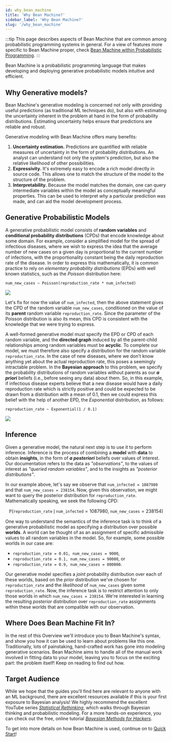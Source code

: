 ```yaml
---
id: why_bean_machine
title: 'Why Bean Machine?'
sidebar_label: 'Why Bean Machine?'
slug: '/why_bean_machine'
---
```

<!-- @import "../../header.md" -->

:::tip
This page describes aspects of Bean Machine that are common among probabilistic programming systems in general. For a view of features more specific to Bean Machine proper, check [Bean Machine within Probabilistic Programming](../bean_machine_within_probabilistic_programming).
:::

Bean Machine is a probabilistic programming language that makes developing and deploying generative probabilistic models intuitive and efficient.

## Why Generative models?

Bean Machine's generative modeling is concerned not only with providing useful predictions (as traditional ML techniques do), but also with estimating the uncertainty inherent in the problem at hand in the form of probability distributions. Estimating uncertainty helps ensure that predictions are reliable and robust.

Generative modeling with Bean Machine offers many benefits:

  1. **Uncertainty estimation.**  Predictions are quantified with reliable measures of uncertainty in the form of probability distributions. An analyst can understand not only the system's prediction, but also the relative likelihood of other possibilities.
  2. **Expressivity.**  It's extremely easy to encode a rich model directly in source code. This allows one to match the structure of the model to the structure of the problem.
  3. **Interpretability.**  Because the model matches the domain, one can query intermediate variables within the model as conceptually meaningful properties. This can be used to interpret *why* a particular prediction was made, and can aid the model development process.

## Generative Probabilistic Models

A generative probabilistic model consists of **random variables** and **conditional probability distributions** (CPDs) that encode knowledge about some domain. For example, consider a simplified model for the spread of infectious diseases, where we wish to express the idea that the average number of new cases on a given day is proportional to the current number of infections, with the proportionality constant being the daily reproduction rate of the disease. In order to express this mathematically, it is common practice to rely on _elementary probability distributions_ (EPDs) with well known statistics, such as the _Poisson_ distribution here:

```
num_new_cases ~ Poisson(reproduction_rate * num_infected)
```

![](/img/poisson_3.png)

<!-- It might be more interesting to show the Poisson distribution for reproduction_rate=0.1 and num_inference=1000000 -->

Let's fix for now the value of `num_infected`, then the above statement gives the CPD of the random variable `num_new_cases`, conditioned on the value of its **parent** random variable `reproduction_rate`. Since the parameter of the Poisson distribution is also its mean, this CPD is consistent with the knowledge that we were trying to express.

A well-formed generative model must specify the EPD or CPD of each random variable, and the **directed graph** induced by all the parent-child relationships among random variables must be **acyclic**. To complete our model, we must therefore also specify a distribution for the random variable `reproduction_rate`. In the case of new diseases, where we don't know anything yet about the actual reproduction rate, this poses a seemingly intractable problem. In the **Bayesian approach** to this problem, we specify the probability distributions of random variables without parents as our **_a priori_** beliefs (i.e., before seeing any data) about them. So, in this example, if infectious disease experts believe that a new disease would have a daily reproduction rate which is strictly positive and could be expected to be drawn from a distribution with a mean of 0.1, then we could express this belief with the help of another EPD, the *Exponential* distribution, as follows:

```
reproduction_rate ~ Exponential(1 / 0.1)
```

![](/img/exponential_10.png)

## Inference

Given a generative model, the natural next step is to use it to perform inference. Inference is the process of combining a **model** with **data** to obtain **insights**, in the form of **_a posteriori_** beliefs over values of interest. Our documentation refers to the data as _"observations"_, to the values of interest as _"queried random variables"_, and to the insights as _"posterior distributions"_.

In our example above, let's say we observe that `num_infected = 1087980` and that `num_new_cases = 238154`. Now, given this observation, we might want to query the posterior distribution for `reproduction_rate`. Mathematically speaking, we seek the following CPD:

$$\mathbb{P}(\texttt{reproduction\_rate} \,\mid\, \texttt{num\_infected}=1087980,\; \texttt{num\_new\_cases} = 238154)$$

One way to understand the semantics of the inference task is to think of a generative probabilistic model as specifying a distribution over possible **worlds**. A world can be thought of as an assignment of specific admissible values to all random variables in the model. So, for example, some possible worlds in our case are:

- `reproduction_rate = 0.01, num_new_cases = 9000`,
- `reproduction_rate = 0.1, num_new_cases = 90000`, or
- `reproduction_rate = 0.9, num_new_cases = 800000`.

Our generative model specifies a _joint_ probability distribution over each of these worlds, based on the _prior_ distribution we've chosen for `reproduction_rate` and the _likelihood_ of `num_new_cases` given some `reproduction_rate`. Now, the inference task is to restrict attention to only those worlds in which `num_new_cases = 238154`. We're interested in learning the resulting _posterior_ distribution over `reproduction_rate` assignments within these worlds that are compatible with our observation.

## Where Does Bean Machine Fit In?

In the rest of this Overview we'll introduce you to Bean Machine's syntax, and show you how it can be used to learn about problems like this one. Traditionally, lots of painstaking, hand-crafted work has gone into modeling generative scenarios. Bean Machine aims to handle all of the manual work involved in fitting data to your model, leaving you to focus on the exciting part: the problem itself! Keep on reading to find out how.

## Target Audience

While we hope that the guides you'll find here are relevant to anyone with an ML background, there are excellent resources available if this is your first exposure to Bayesian analysis! We highly recommend the excellent YouTube series _[Statistical Rethinking](https://www.youtube.com/playlist?list=PLDcUM9US4XdNM4Edgs7weiyIguLSToZRI)_, which walks through Bayesian thinking and probabilistic modeling. For a more hands-on experience, you can check out the free, online tutorial _[Bayesian Methods for Hackers](https://camdavidsonpilon.github.io/Probabilistic-Programming-and-Bayesian-Methods-for-Hackers/#contents)_.

To get into more details on how Bean Machine is used, continue on to [Quick Start](../quickstart)!

<!-- ## Sneak Peek at Bean Machine Syntax

At this point it would be helpful to briefly look at our example model written in Bean Machine.
Random variables such as reproduction_rate and num_new_cases are represented as functions which compute the CPD of these variables and return a distribution object.
These CPD functions are marked with the `beanmachine.ppl.random_variable` decorator and all EPDs are based on PyTorch EPDs in the `torch.distribution` package.

```
import beanmachine.ppl as bm
import torch.distribution as dist

num_infected = 1087980

@bm.random_variable
def reproduction_rate():
    return Exponential(0.1)

@bm.random_variable
def num_new_cases():
    return Poisson(reproduction_rate() *  num_infected)
```

The call to inference involves first creating an appropriate inference engine object and then invoking the `infer` method as follows

```
engine = bm.<Inference Engine>()
engine.infer(queries = [reproduction_rate()],
             observations = {new_new_cases() : 238154})
```

Here it is important to note that the call `reproduction_rate()` in the list of queried variables refers to the name of a random variable while the same call in the CPD of `num_new_cases()` refers to the value of the random variable.
 -->

